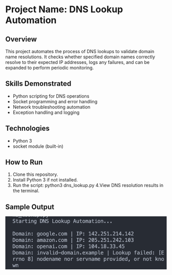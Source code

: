 # Project Name: DNS Lookup Automation

## Overview

This project automates the process of DNS lookups to validate domain name resolutions. It checks whether specified domain names correctly resolve to their expected IP addresses, logs any failures, and can be expanded to perform periodic monitoring.

## Skills Demonstrated

- Python scripting for DNS operations
- Socket programming and error handling
- Network troubleshooting automation
- Exception handling and logging

## Technologies

- Python 3
- socket module (built-in)

## How to Run

1. Clone this repository.
2. Install Python 3 if not installed.
3. Run the script: python3 dns_lookup.py
   4.View DNS resolution results in the terminal.

## Sample Output

![DNS Lookup output](./dns_lookup_output.png)
